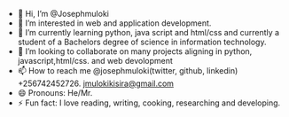 - 👋 Hi, I’m @Josephmuloki
- 👀 I’m interested in web and application development.
- 🌱 I’m currently learning python, java script and html/css and currently a student of a Bachelors degree of science in information technology.
- 💞️ I’m looking to collaborate on many projects aligning in python, javascript,html/css. and web devolopment
- 📫 How to reach me @josephmuloki(twitter, github, linkedin) +256742452726. jmulokikisira@gmail.com
- 😄 Pronouns: He/Mr.
- ⚡ Fun fact: I love reading, writing, cooking, researching and developing.

<!---
Josephmuloki/Josephmuloki is a ✨ special ✨ repository because its `README.md` (this file) appears on your GitHub profile.
You can click the Preview link to take a look at your changes.
--->
